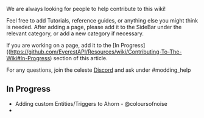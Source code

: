We are always looking for people to help contribute to this wiki!

Feel free to add Tutorials, reference guides, or anything else you might think is needed.
After adding a page, please add it to the SideBar under the relevant category, or add a new category if necessary.

If you are working on a page, add it to the [In Progress]((https://github.com/EverestAPI/Resources/wiki/Contributing-To-The-Wiki#In-Progress) section of this article.

For any questions, join the celeste [Discord](https://discord.gg/6qjaePQ) and ask under #modding_help

## In Progress
- Adding custom Entities/Triggers to Ahorn - @coloursofnoise
- 